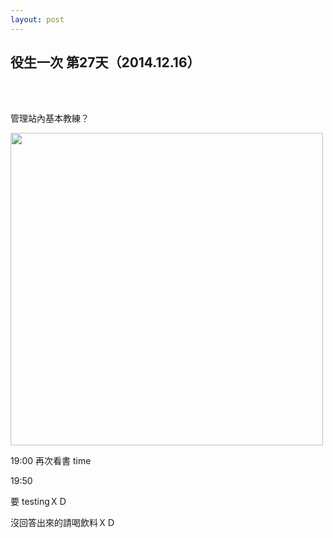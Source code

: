 ```yaml
---
layout: post
---
```


役生一次 第27天（2014.12.16）
---

<br>
<br>

管理站內基本教練？

<img src="{{site.url}}/img/2014-12-15/arrive6.jpg" height="500px">

19:00 再次看書 time

19:50

要 testingＸＤ 

沒回答出來的請喝飲料ＸＤ

<br>


